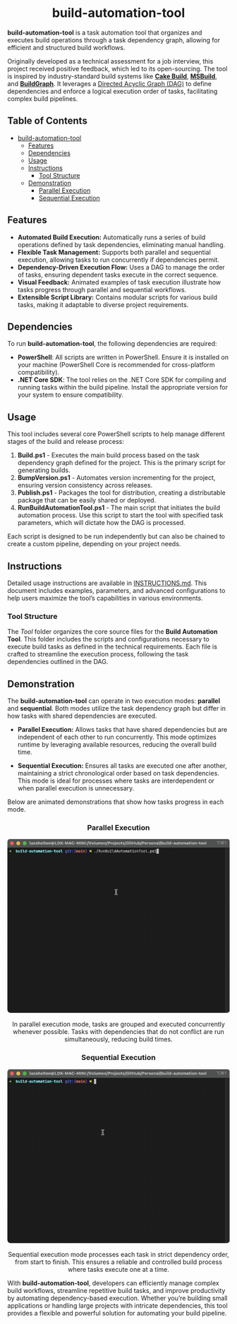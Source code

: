 <div align="center">

# build-automation-tool

</div>

**build-automation-tool** is a task automation tool that organizes and executes build operations through a task dependency graph, allowing for efficient and structured build workflows.

Originally developed as a technical assessment for a job interview, this project received positive feedback, which led to its open-sourcing. The tool is inspired by industry-standard build systems like **[Cake Build](https://cakebuild.net/)**, **[MSBuild](https://github.com/dotnet/msbuild)**, and **[BuildGraph](https://dev.epicgames.com/documentation/en-us/unreal-engine/buildgraph-for-unreal-engine)**. It leverages a [Directed Acyclic Graph (DAG)](https://en.wikipedia.org/wiki/Directed_acyclic_graph) to define dependencies and enforce a logical execution order of tasks, facilitating complex build pipelines.

## Table of Contents

- [build-automation-tool](#build-automation-tool)
  - [Features](#features)
  - [Dependencies](#dependencies)
  - [Usage](#usage)
  - [Instructions](#instructions)
    - [Tool Structure](#tool-structure)
  - [Demonstration](#demonstration)
    - [Parallel Execution](#parallel-execution)
    - [Sequential Execution](#sequential-execution)

## Features

- **Automated Build Execution:** Automatically runs a series of build operations defined by task dependencies, eliminating manual handling.
- **Flexible Task Management:** Supports both parallel and sequential execution, allowing tasks to run concurrently if dependencies permit.
- **Dependency-Driven Execution Flow:** Uses a DAG to manage the order of tasks, ensuring dependent tasks execute in the correct sequence.
- **Visual Feedback:** Animated examples of task execution illustrate how tasks progress through parallel and sequential workflows.
- **Extensible Script Library:** Contains modular scripts for various build tasks, making it adaptable to diverse project requirements.

## Dependencies

To run **build-automation-tool**, the following dependencies are required:

- **PowerShell**: All scripts are written in PowerShell. Ensure it is installed on your machine (PowerShell Core is recommended for cross-platform compatibility).
- **.NET Core SDK**: The tool relies on the .NET Core SDK for compiling and running tasks within the build pipeline. Install the appropriate version for your system to ensure compatibility.

## Usage

This tool includes several core PowerShell scripts to help manage different stages of the build and release process:

1. **Build.ps1** - Executes the main build process based on the task dependency graph defined for the project. This is the primary script for generating builds.
2. **BumpVersion.ps1** - Automates version incrementing for the project, ensuring version consistency across releases.
3. **Publish.ps1** - Packages the tool for distribution, creating a distributable package that can be easily shared or deployed.
4. **RunBuildAutomationTool.ps1** - The main script that initiates the build automation process. Use this script to start the tool with specified task parameters, which will dictate how the DAG is processed.

Each script is designed to be run independently but can also be chained to create a custom pipeline, depending on your project needs.

## Instructions

Detailed usage instructions are available in [INSTRUCTIONS.md](INSTRUCTIONS.md). This document includes examples, parameters, and advanced configurations to help users maximize the tool’s capabilities in various environments.

### Tool Structure

The *Tool* folder organizes the core source files for the **Build Automation Tool**. This folder includes the scripts and configurations necessary to execute build tasks as defined in the technical requirements. Each file is crafted to streamline the execution process, following the task dependencies outlined in the DAG.

## Demonstration

The **build-automation-tool** can operate in two execution modes: **parallel** and **sequential**. Both modes utilize the task dependency graph but differ in how tasks with shared dependencies are executed.

- **Parallel Execution:** Allows tasks that have shared dependencies but are independent of each other to run concurrently. This mode optimizes runtime by leveraging available resources, reducing the overall build time.
  
- **Sequential Execution:** Ensures all tasks are executed one after another, maintaining a strict chronological order based on task dependencies. This mode is ideal for processes where tasks are interdependent or when parallel execution is unnecessary.

Below are animated demonstrations that show how tasks progress in each mode.

<div align="center">

### Parallel Execution

![Parallel](taskrunner-parallel.gif)

In parallel execution mode, tasks are grouped and executed concurrently whenever possible. Tasks with dependencies that do not conflict are run simultaneously, reducing build times.

### Sequential Execution

![Sequential](taskrunner-sequential.gif)

Sequential execution mode processes each task in strict dependency order, from start to finish. This ensures a reliable and controlled build process where tasks execute one at a time.

</div>

With **build-automation-tool**, developers can efficiently manage complex build workflows, streamline repetitive build tasks, and improve productivity by automating dependency-based execution. Whether you’re building small applications or handling large projects with intricate dependencies, this tool provides a flexible and powerful solution for automating your build pipeline.
